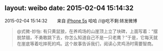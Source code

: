 layout: weibo
date: 2015-02-04 15:14:32
---
<meta name="referrer" content="no-referrer" />

2015-02-04 15:14:32  &nbsp;&nbsp;&nbsp;&nbsp;&nbsp;&nbsp; 来自 <a href="sinaweibo://customweibosource" rel="nofollow">iPhone 5s</a>
哈哈 //@吃不剩:转发微博
>  @式微-妙怡: 有只黄鼠狼，在养鸡场的山崖顶上立了块碑，上面写着：“摆脱禁锢，不勇敢跳下去，你怎么知道自己不是一只老鹰？”于是，它每天就在崖底等着吃摔死的鸡。这个故事告诉我们，阅读心灵鸡汤时需要智商。 ​​​
